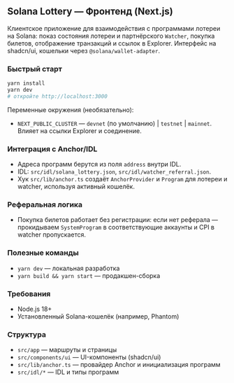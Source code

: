 ## Solana Lottery — Фронтенд (Next.js)

Клиентское приложение для взаимодействия с программами лотереи на Solana: показ состояния лотереи и партнёрского `Watcher`, покупка билетов, отображение транзакций и ссылок в Explorer. Интерфейс на shadcn/ui, кошельки через `@solana/wallet-adapter`.

### Быстрый старт

```bash
yarn install
yarn dev
# откройте http://localhost:3000
```

Переменные окружения (необязательно):
- `NEXT_PUBLIC_CLUSTER` — `devnet` (по умолчанию) | `testnet` | `mainnet`. Влияет на ссылки Explorer и соединение.

### Интеграция с Anchor/IDL
- Адреса программ берутся из поля `address` внутри IDL.
- IDL: `src/idl/solana_lottery.json`, `src/idl/watcher_referral.json`.
- Хук `src/lib/anchor.ts` создаёт `AnchorProvider` и `Program` для лотереи и watcher, используя активный кошелёк.

### Реферальная логика
- Покупка билетов работает без регистрации: если нет реферала — прокидываем `SystemProgram` в соответствующие аккаунты и CPI в watcher пропускается.

### Полезные команды
- `yarn dev` — локальная разработка
- `yarn build && yarn start` — продакшен-сборка

### Требования
- Node.js 18+
- Установленный Solana-кошелёк (например, Phantom)

### Структура
- `src/app` — маршруты и страницы
- `src/components/ui` — UI-компоненты (shadcn/ui)
- `src/lib/anchor.ts` — провайдер Anchor и инициализация программ
- `src/idl/*` — IDL и типы программ
